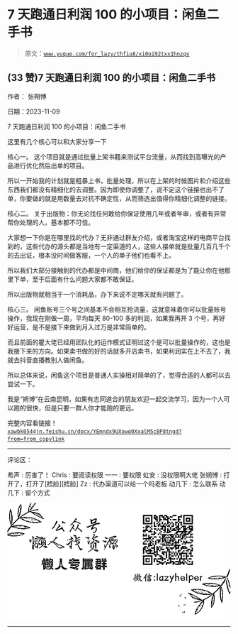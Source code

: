 # 7 天跑通日利润 100 的小项目：闲鱼二手书

> 原文：[`www.yuque.com/for_lazy/thfiu8/xi0oi92txx1hnzqv`](https://www.yuque.com/for_lazy/thfiu8/xi0oi92txx1hnzqv)

## (33 赞)7 天跑通日利润 100 的小项目：闲鱼二手书

作者： 张朔愽

日期：2023-11-09

7 天跑通日利润 100 的小项目：闲鱼二手书

这里有几个核心可以和大家分享一下

核心一。
这个项目就是通过批量上架书籍来测试平台流量，从而找到高曝光的产品进行优化然后出单的项目。

所以一开始我的计划就是粗暴上书，批量处理，所以在上架的时候图片和介绍这些东西我们都没有精细化的去调整。因为即使你调整了，说不定这个链接也出不了单，你要做的就是用数量去对抗不确定性，从而筛选出值得你精细化调整的链接。

核心二。
关于出版物：你无论找任何敢给你保证使用几年或者年审，或者有异常帮你处理的人，基本都不可信。

大家想一下你是在哪里找的代办？无非通过群友介绍，或者淘宝这样的电商平台找到的，这些代办的源头都是当地有一定渠道的人，这些人接单就是批量几百几千个的去出证，根本没时间做客服，一个人的单子他们也看不上。

所以我们大部分接触到的代办都是中间商，他们给你的保证都是为了能让你在他那里下单，至于后面有什么问题大家都不敢保证。

所以出版物就相当于一个消耗品，办下来说不定哪天就有问题了。

核心三。
闲鱼账号三个号之间基本不会相互抢流量，这就意味着你可以批量账号操作，我现在刚做一周，平均每天 80-100 多的利润，如果我再开 3 个号，再好好运营，是不是接下来做到月入过万是非常简单的。

而且前面的瞿大佬已经用团队化的运作模式证明过这个是可以批量操作的，这也是我接下来的方向。如果卖书做的好的话就多开店卖书，如果利润实在上不去了，我就去抖音直播教别人做闲鱼。

所以总体来说，闲鱼这个项目是普通人实操相对简单的了，觉得合适的人都可以去尝试一下。

我是“朔博”在云南昆明，如果有志同道合的朋友欢迎一起交流学习，因为一个人可以跑的很快，但是只要一群人你才能跑的更远。

完整内容看链接！
[`xawbk0544jn.feishu.cn/docx/YEmndx9UXowq0XxalM5cBP8tngd?from=from_copylink`](https://xawbk0544jn.feishu.cn/docx/YEmndx9UXowq0XxalM5cBP8tngd?from=from_copylink)

* * *

评论区：

希声 : 厉害了！
Chris : 要阅读权限
一一 : 要权限
虹安 : 没权限啊大佬
张朔愽 : 打开了，打开了[捂脸][捂脸]
Zz : 代办渠道可以给一个吗老板
动几下 : 怎么联系
动几下 : 留个方式

![](img/1c37d505930596d12a88ab23e11aa07a.png)

* * *